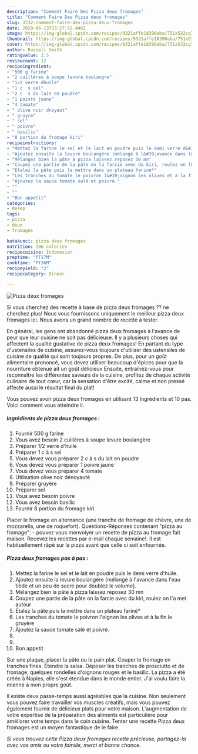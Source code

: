 ```yaml
---
description: "Comment Faire Des Pizza deux fromages"
title: "Comment Faire Des Pizza deux fromages"
slug: 3732-comment-faire-des-pizza-deux-fromages
date: 2020-06-13T23:27:52.446Z
image: https://img-global.cpcdn.com/recipes/9321affe18390aba/751x532cq70/pizza-deux-fromages-photo-principale-de-la-recette.jpg
thumbnail: https://img-global.cpcdn.com/recipes/9321affe18390aba/751x532cq70/pizza-deux-fromages-photo-principale-de-la-recette.jpg
cover: https://img-global.cpcdn.com/recipes/9321affe18390aba/751x532cq70/pizza-deux-fromages-photo-principale-de-la-recette.jpg
author: Russell Smith
ratingvalue: 3.5
reviewcount: 12
recipeingredient:
- "500 g farine"
- "2 cuillères à soupe levure boulangre"
- "1/2 verre dhuile"
- "1 c  s sel"
- "2 c  s du lait en poudre"
- "1 poivre jaune"
- "4 tomate"
- " olive noir dnoyaut"
- " gruyre"
- " sel"
- " poivre"
- " basilic"
- "8 portion du fromage kiri"
recipeinstructions:
- "Mettez la farine le sel et le lait en poudre puis le demi verre d&#39;huile."
- "Ajoutez ensuite la levure boulangère (mélangé à l&#39;avance dans l&#39;eau tiède et un peu de sucre pour doublez le volume]."
- "Mélangez bien la pâte à pizza laissez reposez 30 mn"
- "Coupez une partie de la pâte on la farcie avec du kiri, roulez on l&#39;a met autour"
- "Étalez la pâte puis la mettre dans un plateau fariné*"
- "Les tranches du tomate le poivron l&#39;oignon les olives et à la fin le gruyère"
- "Ajoutez la sauce tomate salé et poivré."
- ""
- ""
- "Bon appetit"
categories:
- Resep
tags:
- pizza
- deux
- fromages

katakunci: pizza deux fromages 
nutrition: 206 calories
recipecuisine: Indonesian
preptime: "PT17M"
cooktime: "PT36M"
recipeyield: "2"
recipecategory: Dinner

---
```



![Pizza deux fromages](https://img-global.cpcdn.com/recipes/9321affe18390aba/751x532cq70/pizza-deux-fromages-photo-principale-de-la-recette.jpg)

Si vous cherchez des recette à base de pizza deux fromages ?? ne cherchez plus! Nous vous fournissons uniquement le meilleur pizza deux fromages ici. Nous avons un grand nombre de recette à tester.

En général, les gens ont abandonné pizza deux fromages à l'avance de peur que leur cuisine ne soit pas délicieuse. Il y a plusieurs choses qui affectent la qualité gustative de pizza deux fromages! En partant du type d'ustensiles de cuisine, assurez-vous toujours d'utiliser des ustensiles de cuisine de qualité qui sont toujours propres. De plus, pour un goût alimentaire prononcé, vous devez utiliser beaucoup d'épices pour que la nourriture obtenue ait un goût délicieux Ensuite, entraînez-vous pour reconnaître les différentes saveurs de la cuisine, profitez de chaque activité culinaire de tout cœur, car la sensation d'être excité, calme et non pressé affecte aussi le résultat final du plat!

<!--inarticleads1-->

Vous pouvez avoir pizza deux fromages en utilisant 13 Ingrédients et 10 pas. Voici comment vous atteindre il.

##### Ingrédients de pizza deux fromages :

1. Fournir 500 g farine
1. Vous avez besoin 2 cuillères à soupe levure boulangère
1. Préparer 1/2 verre d&#39;huile
1. Préparer 1 c à s sel
1. Vous devez vous préparer 2 c à s du lait en poudre
1. Vous devez vous préparer 1 poivre jaune
1. Vous devez vous préparer 4 tomate
1. Utilisation  olive noir dénoyauté
1. Préparer  gruyère
1. Préparer  sel
1. Vous avez besoin  poivre
1. Vous avez besoin  basilic
1. Fournir 8 portion du fromage kiri


Placer le fromage en alternance (une tranche de fromage de chèvre, une de mozzarella, une de roquefort). Questions-Réponses contenant &#34;pizza au fromage&#34;: - pouvez vous menvoiyer un recette de pizza au fromage fait maison. Recevez les recettes par e-mail chaque semaine!. Il est habituellement râpé sur la pizza avant que celle ci soit enfournée. 

<!--inarticleads2-->

##### Pizza deux fromages pas à pas :

1. Mettez la farine le sel et le lait en poudre puis le demi verre d&#39;huile.
1. Ajoutez ensuite la levure boulangère (mélangé à l&#39;avance dans l&#39;eau tiède et un peu de sucre pour doublez le volume].
1. Mélangez bien la pâte à pizza laissez reposez 30 mn
1. Coupez une partie de la pâte on la farcie avec du kiri, roulez on l&#39;a met autour
1. Étalez la pâte puis la mettre dans un plateau fariné*
1. Les tranches du tomate le poivron l&#39;oignon les olives et à la fin le gruyère
1. Ajoutez la sauce tomate salé et poivré.
1. 
1. 
1. Bon appetit


Sur une plaque, placer la pâte ou le pain plat. Couper le fromage en tranches fines. Étendre la salsa. Déposer les tranches de prosciutto et de fromage, quelques rondelles d&#39;oignons rouges et le basilic. La pizza a été créée à Naples, elle s&#39;est étendue dans le monde entier. J&#39;ai voulu faire la mienne à mon propre goût. 

<!--inarticleads1-->

<p>
Il existe deux passe-temps aussi agréables que la cuisine. Non seulement vous pouvez faire travailler vos muscles créatifs, mais vous pouvez également fournir de délicieux plats pour votre maison. L'augmentation de votre expertise de la préparation des aliments est particulière pour améliorer votre temps dans le coin cuisine. Tenter une recette Pizza deux fromages est un moyen fantastique de le faire.
</p>

<p>
<i>Si vous trouvez cette Pizza deux fromages recette précieuse, partagez-la avec vos amis ou votre famille, merci et bonne chance.</i>
</p>
